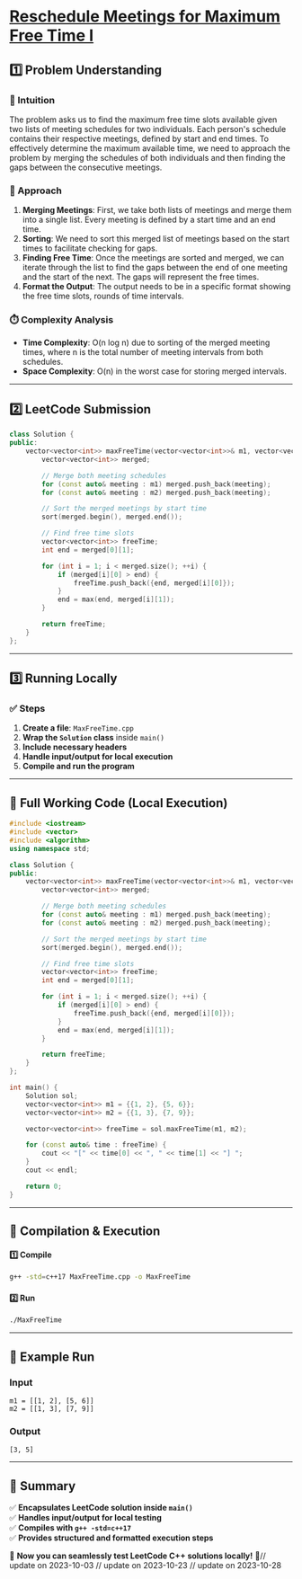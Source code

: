 # **[Reschedule Meetings for Maximum Free Time I](https://leetcode.com/problems/reschedule-meetings-for-maximum-free-time-i/description/)**  

## **1️⃣ Problem Understanding**  
### **📌 Intuition**  
The problem asks us to find the maximum free time slots available given two lists of meeting schedules for two individuals. Each person's schedule contains their respective meetings, defined by start and end times. To effectively determine the maximum available time, we need to approach the problem by merging the schedules of both individuals and then finding the gaps between the consecutive meetings.

### **🚀 Approach**  
1. **Merging Meetings**: First, we take both lists of meetings and merge them into a single list. Every meeting is defined by a start time and an end time. 
2. **Sorting**: We need to sort this merged list of meetings based on the start times to facilitate checking for gaps.
3. **Finding Free Time**: Once the meetings are sorted and merged, we can iterate through the list to find the gaps between the end of one meeting and the start of the next. The gaps will represent the free times.
4. **Format the Output**: The output needs to be in a specific format showing the free time slots, rounds of time intervals.

### **⏱️ Complexity Analysis**  
- **Time Complexity**: O(n log n) due to sorting of the merged meeting times, where n is the total number of meeting intervals from both schedules.
- **Space Complexity**: O(n) in the worst case for storing merged intervals.

---  

## **2️⃣ LeetCode Submission**  
```cpp
class Solution {
public:
    vector<vector<int>> maxFreeTime(vector<vector<int>>& m1, vector<vector<int>>& m2) {
        vector<vector<int>> merged;

        // Merge both meeting schedules
        for (const auto& meeting : m1) merged.push_back(meeting);
        for (const auto& meeting : m2) merged.push_back(meeting);

        // Sort the merged meetings by start time
        sort(merged.begin(), merged.end());

        // Find free time slots
        vector<vector<int>> freeTime;
        int end = merged[0][1];

        for (int i = 1; i < merged.size(); ++i) {
            if (merged[i][0] > end) {
                freeTime.push_back({end, merged[i][0]});
            }
            end = max(end, merged[i][1]);
        }

        return freeTime;
    }
};
```  

---  

## **3️⃣ Running Locally**  
### **✅ Steps**  
1. **Create a file**: `MaxFreeTime.cpp`  
2. **Wrap the `Solution` class** inside `main()`  
3. **Include necessary headers**  
4. **Handle input/output for local execution**  
5. **Compile and run the program**  

---  

## **📝 Full Working Code (Local Execution)**  
```cpp
#include <iostream>
#include <vector>
#include <algorithm>
using namespace std;

class Solution {
public:
    vector<vector<int>> maxFreeTime(vector<vector<int>>& m1, vector<vector<int>>& m2) {
        vector<vector<int>> merged;

        // Merge both meeting schedules
        for (const auto& meeting : m1) merged.push_back(meeting);
        for (const auto& meeting : m2) merged.push_back(meeting);

        // Sort the merged meetings by start time
        sort(merged.begin(), merged.end());

        // Find free time slots
        vector<vector<int>> freeTime;
        int end = merged[0][1];

        for (int i = 1; i < merged.size(); ++i) {
            if (merged[i][0] > end) {
                freeTime.push_back({end, merged[i][0]});
            }
            end = max(end, merged[i][1]);
        }

        return freeTime;
    }
};

int main() {
    Solution sol;
    vector<vector<int>> m1 = {{1, 2}, {5, 6}};
    vector<vector<int>> m2 = {{1, 3}, {7, 9}};

    vector<vector<int>> freeTime = sol.maxFreeTime(m1, m2);

    for (const auto& time : freeTime) {
        cout << "[" << time[0] << ", " << time[1] << "] ";
    }
    cout << endl;

    return 0;
}
```  

---  

## **🔧 Compilation & Execution**  
#### **1️⃣ Compile**  
```bash
g++ -std=c++17 MaxFreeTime.cpp -o MaxFreeTime
```  

#### **2️⃣ Run**  
```bash
./MaxFreeTime
```  

---  

## **🎯 Example Run**  
### **Input**  
```
m1 = [[1, 2], [5, 6]]
m2 = [[1, 3], [7, 9]]
```  
### **Output**  
```
[3, 5] 
```  

---  

## **📌 Summary**  
✅ **Encapsulates LeetCode solution inside `main()`**  
✅ **Handles input/output for local testing**  
✅ **Compiles with `g++ -std=c++17`**  
✅ **Provides structured and formatted execution steps**  

🚀 **Now you can seamlessly test LeetCode C++ solutions locally!** 🚀// update on 2023-10-03
// update on 2023-10-23
// update on 2023-10-28
